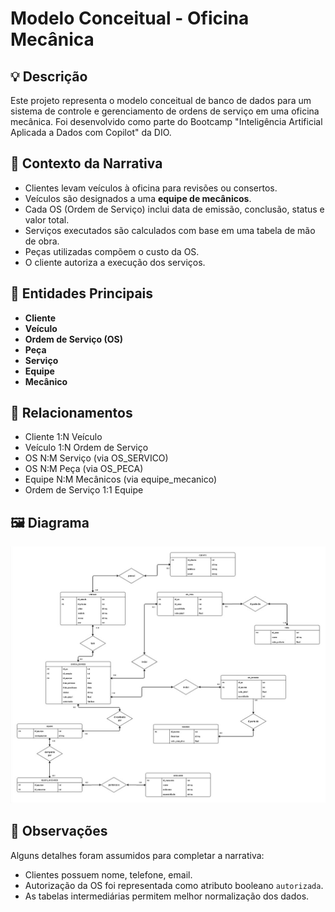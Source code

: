 # Modelo Conceitual - Oficina Mecânica

## 💡 Descrição
Este projeto representa o modelo conceitual de banco de dados para um sistema de controle e gerenciamento de ordens de serviço em uma oficina mecânica. Foi desenvolvido como parte do Bootcamp "Inteligência Artificial Aplicada a Dados com Copilot" da DIO.

## 📘 Contexto da Narrativa

- Clientes levam veículos à oficina para revisões ou consertos.
- Veículos são designados a uma **equipe de mecânicos**.
- Cada OS (Ordem de Serviço) inclui data de emissão, conclusão, status e valor total.
- Serviços executados são calculados com base em uma tabela de mão de obra.
- Peças utilizadas compõem o custo da OS.
- O cliente autoriza a execução dos serviços.

## 🔎 Entidades Principais

- **Cliente**
- **Veículo**
- **Ordem de Serviço (OS)**
- **Peça**
- **Serviço**
- **Equipe**
- **Mecânico**

## 🔗 Relacionamentos

- Cliente 1:N Veículo
- Veículo 1:N Ordem de Serviço
- OS N:M Serviço (via OS_SERVICO)
- OS N:M Peça (via OS_PECA)
- Equipe N:M Mecânicos (via equipe_mecanico)
- Ordem de Serviço 1:1 Equipe

## 🖼️ Diagrama

![Diagrama ER - Oficina](Diagramas/Diagrama_ER.JPG)

## 🔧 Observações

Alguns detalhes foram assumidos para completar a narrativa:
- Clientes possuem nome, telefone, email.
- Autorização da OS foi representada como atributo booleano `autorizada`.
- As tabelas intermediárias permitem melhor normalização dos dados.
